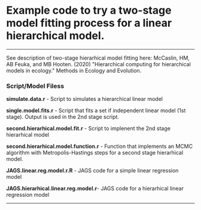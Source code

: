 
# Example code to try a two-stage model fitting process for a linear hierarchical model.  

---

See description of two-stage hierarhical model fitting here: McCaslin, HM, AB Feuka, and MB Hooten. (2020) "Hierarchical computing for hierarchical models in ecology." Methods in Ecology and Evolution.



### Script/Model Filess

**simulate.data.r** - Script to simulates a hierarchical linear model

**single.model.fits.r** - Script that fits a set if independent linear model (1st stage). Output is used in the 2nd stage script.

**second.hierarhical.model.fit.r** - Script to implenent the 2nd stage hierarhical model

**second.hierarhical.model.function.r** - Function that implements an MCMC algorithm with Metropolis-Hastings steps for a second stage hierarhical model.

**JAGS.linear.reg.model.r.R** - JAGS code for a simple linear regression model

**JAGS.hierarhical.linear.reg.model.r**- JAGS code for a hierarhical linear regression model

---
